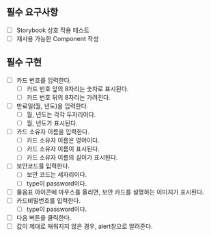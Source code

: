 ## 필수 요구사항

- [ ] Storybook 상호 작용 테스트
- [ ] 재사용 가능한 Component 작성

## 필수 구현

- [ ] 카드 번호를 입력한다.
  - [ ] 카드 번호 앞의 8자리는 숫자로 표시된다.
  - [ ] 카드 번호 뒤의 8자리는 가려진다.
- [ ] 만료일(월, 년도)을 입력한다.
  - [ ] 월, 년도는 각각 두자리이다.
  - [ ] 월, 년도가 표시된다.
- [ ] 카드 소유자 이름을 입력한다.
  - [ ] 카드 소유자 이름은 영어이다.
  - [ ] 카드 소유자 이름이 표시된다.
  - [ ] 카드 소유자 이름의 길이가 표시된다.
- [ ] 보안코드를 입력한다.
  - [ ] 보안 코드는 세자리이다.
  - [ ] type이 password이다.
- [ ] 물음표 아이콘에 마우스를 올리면, 보안 카드를 설명하는 이미지가 표시된다.
- [ ] 카드비밀번호를 입력한다.
  - [ ] type이 password이다.
- [ ] 다음 버튼을 클릭한다.
- [ ] 값이 제대로 채워지지 않은 경우, alert창으로 알려준다.
